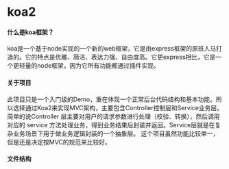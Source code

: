 # koa2
#### 什么是koa框架？
koa是一个基于node实现的一个新的web框架，它是由express框架的原班人马打造的。它的特点是优雅、简洁、表达力强、自由度高。它更express相比，它是一个更轻量的node框架，因为它所有功能都通过插件实现。
#### 关于项目
 此项目只是一个入门级的Demo，重在体现一个正常后台代码结构和基本功能。所以选择通过Koa2来实现MVC架构，主要包含Controller控制层和Service业务层。简单的说Controller 层主要对用户的请求参数进行处理（校验、转换），然后调用对应的 service 方法处理业务，得到业务结果后封装并返回。Service层就是在复杂业务场景下用于做业务逻辑封装的一个抽象层。
这个项目虽然功能比较单一，但是还是决定按MVC的规范来比较好。

#### 文件结构
